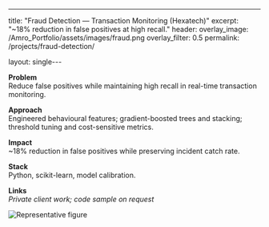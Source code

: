 ---
title: "Fraud Detection — Transaction Monitoring (Hexatech)"
excerpt: "~18% reduction in false positives at high recall."
header:
  overlay_image: /Amro_Portfolio/assets/images/fraud.png
  overlay_filter: 0.5
permalink: /projects/fraud-detection/

layout: single---

**Problem**  
Reduce false positives while maintaining high recall in real-time transaction monitoring.

**Approach**  
Engineered behavioural features; gradient-boosted trees and stacking; threshold tuning and cost-sensitive metrics.

**Impact**  
~18% reduction in false positives while preserving incident catch rate.

**Stack**  
Python, scikit-learn, model calibration.

**Links**  
*Private client work; code sample on request*

![Representative figure](/Amro_Portfolio/assets/images/fraud.png)